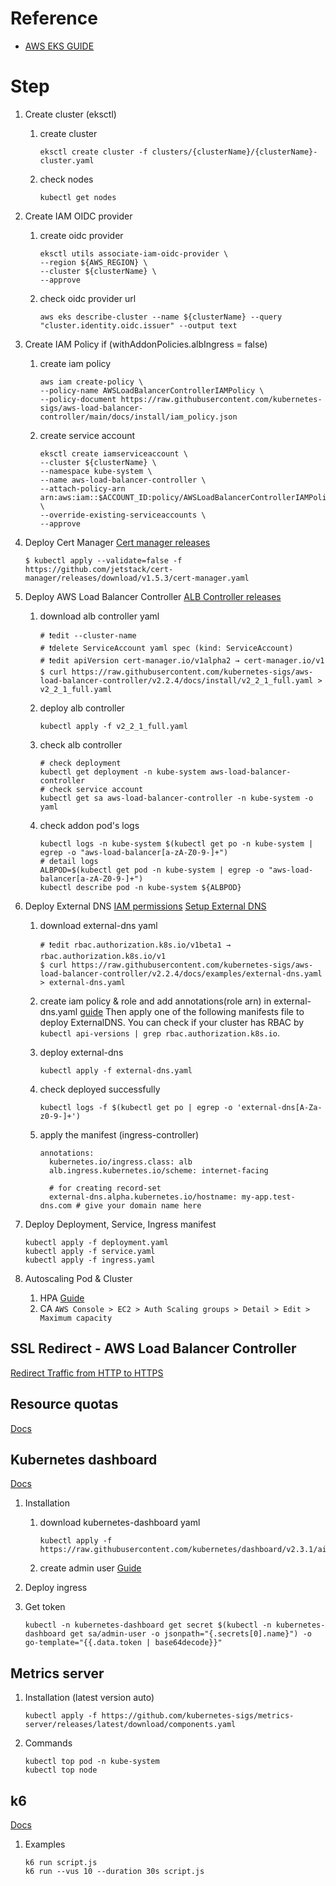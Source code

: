 # Reference
- [AWS EKS GUIDE](https://aws-eks-web-application.workshop.aws/ko/)

# Step
1. Create cluster (eksctl)
    1) create cluster
       ```
       eksctl create cluster -f clusters/{clusterName}/{clusterName}-cluster.yaml
       ```
    2) check nodes
       ```
       kubectl get nodes
       ```
2. Create IAM OIDC provider
    1) create oidc provider
        ```
        eksctl utils associate-iam-oidc-provider \
        --region ${AWS_REGION} \
        --cluster ${clusterName} \
        --approve
       ```
    2) check oidc provider url
        ```
       aws eks describe-cluster --name ${clusterName} --query "cluster.identity.oidc.issuer" --output text
       ```

3. Create IAM Policy if (withAddonPolicies.albIngress = false)
    1) create iam policy
        ```
       aws iam create-policy \
       --policy-name AWSLoadBalancerControllerIAMPolicy \
       --policy-document https://raw.githubusercontent.com/kubernetes-sigs/aws-load-balancer-controller/main/docs/install/iam_policy.json
       ```

    2) create service account
        ```
       eksctl create iamserviceaccount \
       --cluster ${clusterName} \
       --namespace kube-system \
       --name aws-load-balancer-controller \
       --attach-policy-arn arn:aws:iam::$ACCOUNT_ID:policy/AWSLoadBalancerControllerIAMPolicy \
       --override-existing-serviceaccounts \
       --approve
       ```

4. Deploy Cert Manager
   [Cert manager releases](https://github.com/jetstack/cert-manager/releases)
    ```
    $ kubectl apply --validate=false -f https://github.com/jetstack/cert-manager/releases/download/v1.5.3/cert-manager.yaml
    ```

5. Deploy AWS Load Balancer Controller
   [ALB Controller releases](https://github.com/kubernetes-sigs/aws-load-balancer-controller/releases)
    1) download alb controller yaml
        ```
        # ❗edit --cluster-name
        # ❗delete ServiceAccount yaml spec (kind: ServiceAccount)
        # ❗️edit apiVersion cert-manager.io/v1alpha2 → cert-manager.io/v1
        $ curl https://raw.githubusercontent.com/kubernetes-sigs/aws-load-balancer-controller/v2.2.4/docs/install/v2_2_1_full.yaml > v2_2_1_full.yaml
        ```
    2) deploy alb controller
        ```
        kubectl apply -f v2_2_1_full.yaml
        ```

    3) check alb controller
        ```
        # check deployment
        kubectl get deployment -n kube-system aws-load-balancer-controller
        # check service account
        kubectl get sa aws-load-balancer-controller -n kube-system -o yaml
        ```

    4) check addon pod's logs
        ```
        kubectl logs -n kube-system $(kubectl get po -n kube-system | egrep -o "aws-load-balancer[a-zA-Z0-9-]+")
        # detail logs
        ALBPOD=$(kubectl get pod -n kube-system | egrep -o "aws-load-balancer[a-zA-Z0-9-]+")
        kubectl describe pod -n kube-system ${ALBPOD}
        ```

6. Deploy External DNS
   [IAM permissions](https://github.com/kubernetes-sigs/external-dns/blob/master/docs/tutorials/aws.md#iam-permissions)
   [Setup External DNS](https://github.com/kubernetes-sigs/aws-load-balancer-controller/blob/v2.2.4/docs/guide/integrations/external_dns.md)
    1) download external-dns yaml
        ``` 
        # ❗️edit rbac.authorization.k8s.io/v1beta1 → rbac.authorization.k8s.io/v1
        $ curl https://raw.githubusercontent.com/kubernetes-sigs/aws-load-balancer-controller/v2.2.4/docs/examples/external-dns.yaml > external-dns.yaml
        ```

    2) create iam policy & role and add annotations(role arn) in external-dns.yaml [guide](https://github.com/kubernetes-sigs/external-dns/blob/master/docs/tutorials/aws.md#iam-permissions)
       Then apply one of the following manifests file to deploy ExternalDNS. You can check if your cluster has RBAC by `kubectl api-versions | grep rbac.authorization.k8s.io`.

    3) deploy external-dns
        ```
        kubectl apply -f external-dns.yaml
        ```

    4) check deployed successfully
        ```
        kubectl logs -f $(kubectl get po | egrep -o 'external-dns[A-Za-z0-9-]+')
        ```

    5) apply the manifest (ingress-controller)
        ```
        annotations:
          kubernetes.io/ingress.class: alb
          alb.ingress.kubernetes.io/scheme: internet-facing
        
          # for creating record-set
          external-dns.alpha.kubernetes.io/hostname: my-app.test-dns.com # give your domain name here
        ```

7. Deploy Deployment, Service, Ingress manifest
    ```
    kubectl apply -f deployment.yaml
    kubectl apply -f service.yaml
    kubectl apply -f ingress.yaml
    ```
   
8. Autoscaling Pod & Cluster
   1. HPA
      [Guide](https://aws-eks-web-application.workshop.aws/ko/100-scaling/100-pod-scaling.html)
   2. CA
        `AWS Console > EC2 > Auth Scaling groups > Detail > Edit > Maximum capacity`

## SSL Redirect - AWS Load Balancer Controller
[Redirect Traffic from HTTP to HTTPS](https://kubernetes-sigs.github.io/aws-load-balancer-controller/v2.2/guide/tasks/ssl_redirect/)

## Resource quotas
[Docs](https://kubernetes.io/ko/docs/concepts/policy/resource-quotas/)

## Kubernetes dashboard
[Docs](https://github.com/kubernetes/dashboard)
1. Installation
    1) download kubernetes-dashboard yaml
       ```
       kubectl apply -f https://raw.githubusercontent.com/kubernetes/dashboard/v2.3.1/aio/deploy/recommended.yaml
       ```

    2) create admin user
       [Guide](https://github.com/kubernetes/dashboard/blob/master/docs/user/access-control/creating-sample-user.md#creating-a-service-account)

2. Deploy ingress
3. Get token
    ```
    kubectl -n kubernetes-dashboard get secret $(kubectl -n kubernetes-dashboard get sa/admin-user -o jsonpath="{.secrets[0].name}") -o go-template="{{.data.token | base64decode}}"
    ```

## Metrics server
1. Installation (latest version auto)
    ```
    kubectl apply -f https://github.com/kubernetes-sigs/metrics-server/releases/latest/download/components.yaml
    ```

2. Commands
    ```
    kubectl top pod -n kube-system
    kubectl top node
    ```

## k6
[Docs](https://k6.io/docs/)

1. Examples
    ```
    k6 run script.js
    k6 run --vus 10 --duration 30s script.js
    ```
